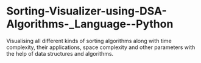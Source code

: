 # Sorting-Visualizer-using-DSA-Algorithms-_Language--Python
Visualising all different kinds of sorting algorithms along with time complexity, their applications, space complexity and other parameters with the help of data structures and algorithms.
